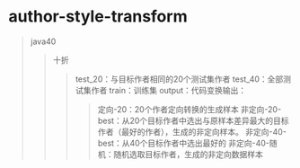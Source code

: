 # author-style-transform
> java40
>> 十折
>>>  test_20：与目标作者相同的20个测试集作者
  test_40：全部测试集作者
  train：训练集
  output：代码变换输出：
>>>> 定向-20：20个作者定向转换的生成样本
>>>> 非定向-20-best：从20个目标作者中选出与原样本差异最大的目标作者（最好的作者），生成的非定向样本。
>>>> 非定向-40-best：从40个目标作者中选出最好的
>>>> 非定向-40-随机：随机选取目标作者，生成的非定向数据样本
